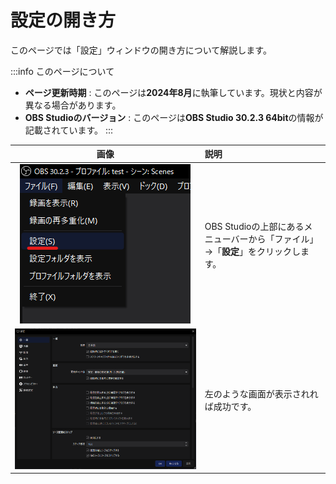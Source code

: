 # 設定の開き方

このページでは「設定」ウィンドウの開き方について解説します。

:::info このページについて

- **ページ更新時期** : このページは**2024年8月**に執筆しています。現状と内容が異なる場合があります。
- **OBS Studioのバージョン** : このページは**OBS Studio 30.2.3 64bit**の情報が記載されています。
:::

|画像|説明|
|:---:|:---|
|![settings_menu](settings_menu.png)|OBS Studioの上部にあるメニューバーから「ファイル」→「**設定**」をクリックします。|
|![settings_general](settings_general.png)|左のような画面が表示されれば成功です。|
